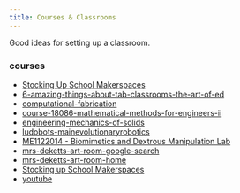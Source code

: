 ```yaml
---
title: Courses & Classrooms
---
```


Good ideas for setting up a classroom.

<!--more-->

### courses

* [Stocking Up School Makerspaces](https://makezine.com/2013/08/21/stocking-up-school-makerspaces/)
* [6-amazing-things-about-tab-classrooms-the-art-of-ed](https://theartofeducation.edu/2016/06/24/6-amazing-things-tab/)
* [computational-fabrication](http://computational-fabrication.com/2015/)
* [course-18086-mathematical-methods-for-engineers-ii](https://math.mit.edu/classes/18.086/2006/)
* [engineering-mechanics-of-solids](http://web.mit.edu/emech/dontindex-build/)
* [ludobots-mainevolutionaryrobotics](http://www.uvm.edu/~ludobots/index.php/Main/EvolutionaryRobotics)
* [ME1122014 - Biomimetics and Dextrous Manipulation Lab](http://bdml.stanford.edu/Main/ME1122014)
* [mrs-deketts-art-room-google-search](https://www.google.com/search?q=mrs+deketts+art+room&source=lnms&tbm=isch&sa=X&ved=0ahUKEwjura_q15LSAhVmslQKHQeeBUwQ_AUICSgC&biw=1940&bih=929#imgrc=MANthOCTUAXsEM:)
* [mrs-deketts-art-room-home](https://mrsdekettsroom.weebly.com/)
* [Stocking up School Makerspaces](https://makezine.com/2013/08/21/stocking-up-school-makerspaces/)
* [youtube](https://www.youtube.com/watch?v=OIKd7as2gDg&index=5&list=PLGPOIbnazC4qGQKf3arVJ_pfIGT0iGvWb)
